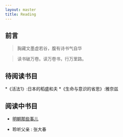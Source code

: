 ```yaml
---
layout: master
title: Reading
---
```


## 前言

> 胸藏文墨虚若谷，腹有诗书气自华

> 读书破万卷。读万卷书，行万里路。


## 待阅读书目

*《活法1》:日本的稻盛和夫
*《生命与意识的省思》:雅奈兹

## 阅读中书目

* [明朝那些事儿](mingchaonaxieshier.html)

* 聆听父亲 : 张大春


